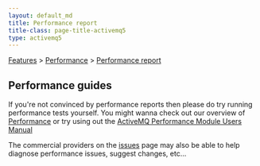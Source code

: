 ```yaml
---
layout: default_md
title: Performance report 
title-class: page-title-activemq5
type: activemq5
---
```


[Features](features) > [Performance](performance) > [Performance report](performance-report)


Performance guides
------------------

If you're not convinced by performance reports then please do try running performance tests yourself. You might wanna check out our overview of [Performance](performance) or try using out the [ActiveMQ Performance Module Users Manual](activemq-performance-module-users-manual)

The commercial providers on the [issues](issues#commercial-support) page may also be able to help diagnose performance issues, suggest changes, etc...


